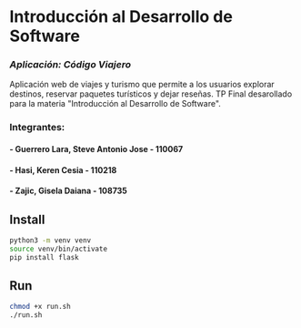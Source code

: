 # Introducción al Desarrollo de Software

### _Aplicación: Código Viajero_
Aplicación web de viajes y turismo que permite a los usuarios explorar destinos, reservar paquetes turísticos y dejar reseñas. TP Final desarollado para la materia "Introducción al Desarrollo de Software".


### Integrantes:
#### - Guerrero Lara, Steve Antonio Jose - 110067
#### - Hasi, Keren Cesia - 110218
#### - Zajic, Gisela Daiana - 108735

## Install

```bash
python3 -m venv venv
source venv/bin/activate
pip install flask
```

## Run

```bash
chmod +x run.sh
./run.sh
```